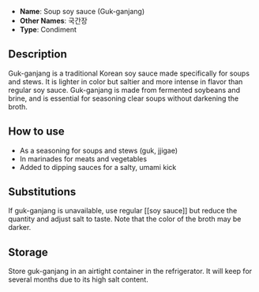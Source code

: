 - **Name**: Soup soy sauce (Guk-ganjang)
- **Other Names**: 국간장
- **Type**: Condiment

## Description

Guk-ganjang is a traditional Korean soy sauce made specifically for soups and stews. It is lighter in color but saltier and more intense in flavor than regular soy sauce. Guk-ganjang is made from fermented soybeans and brine, and is essential for seasoning clear soups without darkening the broth.

## How to use

- As a seasoning for soups and stews (guk, jjigae)
- In marinades for meats and vegetables
- Added to dipping sauces for a salty, umami kick

## Substitutions

If guk-ganjang is unavailable, use regular [[soy sauce]] but reduce the quantity and adjust salt to taste. Note that the color of the broth may be darker.

## Storage

Store guk-ganjang in an airtight container in the refrigerator. It will keep for several months due to its high salt content. 